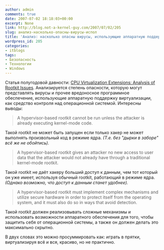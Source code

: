 ```yaml
---
author: admin
comments: true
date: 2007-07-02 18:18:03+00:00
excerpt: None
link: http://blog.not-a-kernel-guy.com/2007/07/02/205
slug: анализ-насколько-опасны-вирусы-испол
title: 'Анализ: насколько опасны вирусы, использующие аппаратную поддержку виртуализации.'
wordpress_id: 205
categories:
- itblogs
tags:
- Безопасность
- Технологии
- Windows
---
```


Статья полугодовой давности: [CPU Virtualization Extensions: Analysis of Rootkit Issues](http://www.microsoft.com/whdc/system/platform/virtual/CPUVirtExt.mspx). Анализируется степень опасности, которую могут представлять вирусы и прочее вредоносное программное обеспечение, использующие аппаратную поддержку виртуализации, как средство контроля над операционной системой. Интересны выводы:

> A hypervisor-based rootkit cannot be run unless the attacker is already executing kernel-mode code.

Такой rootkit не может быть запущен если только хакер не может выполнять произвольный код в режиме ядра. _(Т.е. без "дырки в заборе" всё же не обойтись)._

> A hypervisor-based rootkit gives an attacker no new access to user data that the attacker would not already have through a traditional kernel-mode rootkit.

Такой rootkit не даёт хакеру больший доступ к данным, чем тот который он уже имеет, используя обычный rootkit, работающий в режиме ядра. _(Однако возможно, что доступ к данным станет удобнее)._

> A hypervisor-based rootkit must implement complex mechanisms and utilize secure hardware in order to protect itself from the operating system, and it must also do so in ways that avoid detection.

Такой rootkit должен реализовывать сложные механизмы и использовать возможности аппаратного обеспечения для того, чтобы защитить себя от операционной системы, а также он должен делать это максимально скрытно.

В двух словах это можно просуммировать как: играть в прятки, виртуализируя всё и вся, красиво, но не практично.
